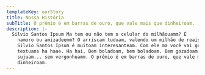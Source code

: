 ```yaml
---
templateKey: ourStory
title: Nossa História
subTitle: O prêmio é em barras de ouro, que vale mais que dinheiroam.
description: |-
  Silvio Santos Ipsum Ma tem ou não tem o celular do milhãouamm? É
    namoro ou amizadeemm? O arriscam tuduam, valendo um milhão de reaisuam. Ma o
    Silvio Santos Ipsum é muitoam interesanteam. Com ele ma você vai gerar
    textuans ha haae. Ha hai. Bem boladoam, bem boladoam. Bem gozadoam. Boca
    sujuam... sem vergonhuamm. O prêmio é em barras de ouro, que vale mais que
    dinheiroam.
---
```

